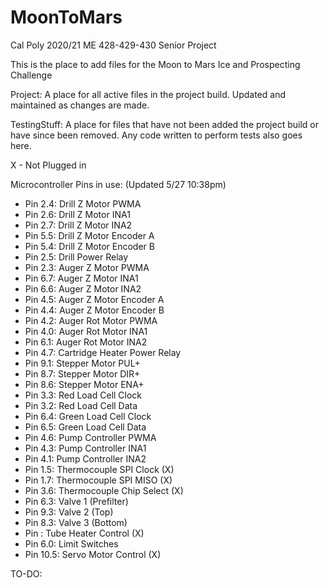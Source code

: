 # MoonToMars
Cal Poly 2020/21 ME 428-429-430 Senior Project

This is the place to add files for the Moon to Mars Ice and Prospecting Challenge

Project: A place for all active files in the project build. Updated and maintained as changes are made.

TestingStuff: A place for files that have not been added the project build or have since been removed. Any code written to perform tests also goes here.


X - Not Plugged in

Microcontroller Pins in use: (Updated 5/27 10:38pm)
- Pin 2.4:  Drill Z Motor PWMA
- Pin 2.6:  Drill Z Motor INA1
- Pin 2.7:  Drill Z Motor INA2
- Pin 5.5:  Drill Z Motor Encoder A
- Pin 5.4:  Drill Z Motor Encoder B
- Pin 2.5:  Drill Power Relay
- Pin 2.3:  Auger Z Motor PWMA
- Pin 6.7:  Auger Z Motor INA1
- Pin 6.6:  Auger Z Motor INA2
- Pin 4.5:  Auger Z Motor Encoder A           
- Pin 4.4:  Auger Z Motor Encoder B           
- Pin 4.2:  Auger Rot Motor PWMA
- Pin 4.0:  Auger Rot Motor INA1
- Pin 6.1:  Auger Rot Motor INA2
- Pin 4.7:  Cartridge Heater Power Relay
- Pin 9.1:  Stepper Motor PUL+
- Pin 8.7:  Stepper Motor DIR+
- Pin 8.6:  Stepper Motor ENA+
- Pin 3.3:  Red Load Cell Clock
- Pin 3.2:  Red Load Cell Data
- Pin 6.4:  Green Load Cell Clock
- Pin 6.5:  Green Load Cell Data
- Pin 4.6:  Pump Controller PWMA
- Pin 4.3:  Pump Controller INA1
- Pin 4.1:  Pump Controller INA2
- Pin 1.5:  Thermocouple SPI Clock            (X)
- Pin 1.7:  Thermocouple SPI MISO             (X)
- Pin 3.6:  Thermocouple Chip Select          (X)
- Pin 6.3:  Valve 1 (Prefilter) 
- Pin 9.3:  Valve 2 (Top)
- Pin 8.3:  Valve 3 (Bottom) 
- Pin :  Tube Heater Control                  (X)
- Pin 6.0:  Limit Switches                    
- Pin 10.5: Servo Motor Control               (X)

TO-DO:
